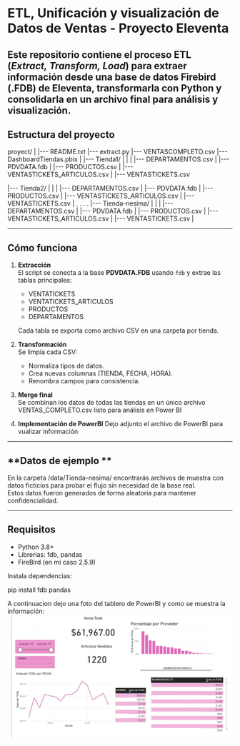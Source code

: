 # ETL, Unificación y visualización de Datos de Ventas - Proyecto Eleventa

Este repositorio contiene el proceso ETL (*Extract, Transform, Load*) para extraer información desde una base de datos **Firebird (.FDB)** de Eleventa, transformarla con Python y consolidarla en un archivo final para análisis y visualización.
---

## **Estructura del proyecto**
proyect/
|
|--- README.txt
|--- extract.py
|--- VENTASCOMPLETO.csv
|--- DashboardTiendas.pbix
|
|--- Tienda1/
|           |
|           |--- DEPARTAMENTOS.csv
|           |--- PDVDATA.fdb
|           |--- PRODUCTOS.csv
|           |--- VENTASTICKETS_ARTICULOS.csv
|           |--- VENTASTICKETS.csv

|--- Tienda2/
|           |
|           |--- DEPARTAMENTOS.csv
|           |--- PDVDATA.fdb
|           |--- PRODUCTOS.csv
|           |--- VENTASTICKETS_ARTICULOS.csv
|           |--- VENTASTICKETS.csv
|
        .
        .
        .
        .
|--- Tienda-nesima/
|           |
|           |--- DEPARTAMENTOS.csv
|           |--- PDVDATA.fdb
|           |--- PRODUCTOS.csv
|           |--- VENTASTICKETS_ARTICULOS.csv
|           |--- VENTASTICKETS.csv
|


---

##  **Cómo funciona**

1. **Extracción**  
   El script se conecta a la base **PDVDATA.FDB** usando `fdb` y extrae las tablas principales:  
   - VENTATICKETS
   - VENTATICKETS_ARTICULOS
   - PRODUCTOS
   - DEPARTAMENTOS

   Cada tabla se exporta como archivo CSV en una carpeta por tienda.

2. **Transformación**  
   Se limpia cada CSV:  
   - Normaliza tipos de datos.  
   - Crea nuevas columnas (TIENDA, FECHA, HORA).  
   - Renombra campos para consistencia.

3. **Merge final**  
   Se combinan los datos de todas las tiendas en un único archivo VENTAS_COMPLETO.csv listo para análisis en Power BI

4. **Implementación de PowerBI**
    Dejo adjunto el archivo de PowerBI para vualizar información

---

## **Datos de ejemplo **

En la carpeta /data/Tienda-nesima/ encontrarás archivos de muestra con datos ficticios para probar el flujo sin necesidad de la base real.  
Estos datos fueron generados de forma aleatoria para mantener confidencialidad.

---


## **Requisitos**

- Python 3.8+
- Librerías: fdb, pandas
- FireBird (en mi caso 2.5.9)

Instala dependencias:

pip install fdb pandas


A continuacion dejo una foto del tablero de PowerBI y como se muestra la información:
![Tablero de PowerBI](Dashboard.jpg)